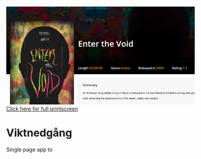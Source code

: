 ![Printscreen](https://raw.githubusercontent.com/GHVMZ/moviefinder/master/thumb.png)
[Click here for full printscreen](https://raw.githubusercontent.com/GHVMZ/moviefinder/master/print.png)

# Viktnedgång
Single page app to 
